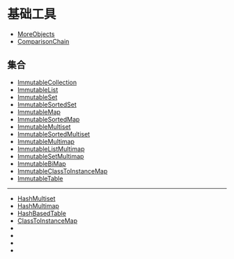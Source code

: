 # 基础工具

- [MoreObjects](https://guava.dev/releases/snapshot/api/docs/com/google/common/base/MoreObjects.html)
- [ComparisonChain](https://guava.dev/releases/snapshot/api/docs/com/google/common/collect/ComparisonChain.html)


## 集合
- [ImmutableCollection](https://guava.dev/releases/snapshot/api/docs/com/google/common/collect/ImmutableCollection.html)
- [ImmutableList](https://guava.dev/releases/snapshot/api/docs/com/google/common/collect/ImmutableList.html)
- [ImmutableSet](https://guava.dev/releases/snapshot/api/docs/com/google/common/collect/ImmutableSet.html)
- [ImmutableSortedSet](https://guava.dev/releases/snapshot/api/docs/com/google/common/collect/ImmutableSortedSet.html)
- [ImmutableMap](https://guava.dev/releases/snapshot/api/docs/com/google/common/collect/ImmutableMap.html)
- [ImmutableSortedMap](https://guava.dev/releases/snapshot/api/docs/com/google/common/collect/ImmutableSortedMap.html)
- [ImmutableMultiset](https://guava.dev/releases/snapshot/api/docs/com/google/common/collect/ImmutableMultiset.html)
- [ImmutableSortedMultiset](https://guava.dev/releases/12.0/api/docs/com/google/common/collect/ImmutableSortedMultiset.html)
- [ImmutableMultimap](https://guava.dev/releases/snapshot/api/docs/com/google/common/collect/ImmutableMultimap.html)
- [ImmutableListMultimap](https://guava.dev/releases/snapshot/api/docs/com/google/common/collect/ImmutableListMultimap.html)
- [ImmutableSetMultimap](https://guava.dev/releases/snapshot/api/docs/com/google/common/collect/ImmutableSetMultimap.html)
- [ImmutableBiMap](https://guava.dev/releases/snapshot/api/docs/com/google/common/collect/ImmutableBiMap.html)
- [ImmutableClassToInstanceMap](https://guava.dev/releases/snapshot/api/docs/com/google/common/collect/ImmutableClassToInstanceMap.html)
- [ImmutableTable](https://guava.dev/releases/snapshot/api/docs/com/google/common/collect/ImmutableTable.html)

 --------------

- [HashMultiset](https://guava.dev/releases/snapshot/api/docs/com/google/common/collect/HashMultiset.html)
- [HashMultimap](https://guava.dev/releases/snapshot/api/docs/com/google/common/collect/HashMultimap.html)
- [HashBasedTable](https://guava.dev/releases/snapshot/api/docs/com/google/common/collect/HashBasedTable.html)
- [ClassToInstanceMap](https://guava.dev/releases/snapshot/api/docs/com/google/common/collect/ClassToInstanceMap.html)
- []()
- []()
- []()
- []()

